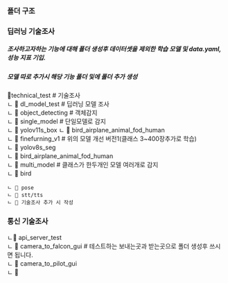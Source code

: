 ### 폴더 구조


### 딥러닝 기술조사
##### 조사하고자하는 기능에 대해 폴더 생성후 데이터셋을 제외한 학습 모델 및 data.yaml, 성능 지표 기입. 
##### 모델 따로 추가시 해당 기능 폴더 및에 폴더 추가 생성
📁technical_test        # 기술조사  
ㄴ 📁 dl_model_test           # 딥러닝 모델 조사  
    ㄴ 📁 object_detecting     # 객체감지  
         ㄴ 📁 single_model      # 단일모델로 감지  
            ㄴ 📁 yolov11s_box
                ㄴ 📁 bird_airplane_animal_fod_human  
                ㄴ 📁 finefurning_v1       # 위의 모델 개선 버전1(클래스 3~400장추가로 학습)  
            ㄴ 📁 yolov8s_seg  
                ㄴ 📁 bird_airplane_animal_fod_human          
         ㄴ 📁 multi_model      # 클래스가 한두개인 모델 여러개로 감지  
            ㄴ 📁 bird  
  
    ㄴ 📁 pose  
    ㄴ 📁 stt/tts  
    ㄴ 📁 기술조사 추가 시 작성  
  
  
### 통신 기술조사  
ㄴ📁 api_server_test  
    ㄴ 📁 camera_to_falcon_gui     # 테스트하는 보내는곳과 받는곳으로 폴더 생성후 쓰시면 됩니다.  
    ㄴ 📁 camera_to_pilot_gui  
    ㄴ 📁   
  